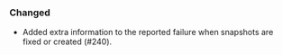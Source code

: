 ### Changed

- Added extra information to the reported failure when snapshots are fixed or created (#240).
